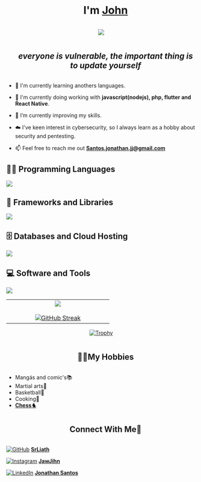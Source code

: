 
<!--h1 without bottom border-->
<div id="user-content-toc">
  <ul align="center">
    <summary><h1 style="display: inline-block">I'm <a href="https://srliath.github.io" >John</a></h1></summary>
  </ul>
</div>



<div align="center">
  <img src="https://i.imgur.com/3y2J5V0.gif">
</div>


<!--h2 without bottom border-->
<div id="user-content-toc">
  <ul align="center">
    <summary><h2 style="display: inline-block"> <i>everyone is vulnerable, the important thing is to update yourself</i> </h2></summary>
  </ul>
</div>

<!--Intro start-->
- 🔎 I'm currently learning anothers languages.
  
- 🔭 I'm currently doing working with **javascript(nodejs), php, flutter and React Native**.

- 🌱 I’m currently improving my skills.

- ☁️ I've keen interest in cybersecurity, so I always learn as a hobby about security and pentesting.

- 📫 Feel free to reach me out **Santos.jonathan.jj@gmail.com**

<!--Intro end-->
<h2>👨‍💻 Programming Languages</h2>

<p>
 <img src="https://skillicons.dev/icons?i=nodejs,ts,js,php,java,dart" />

</p>

<h2>🧰 Frameworks and Libraries</h2>

<p>
 <img src="https://skillicons.dev/icons?i=jquery,electron,selenium,react,flutter,adonis,laravel" />
</p>

<h2>🗄️ Databases and Cloud Hosting</h2>

<p>
 <img src="https://skillicons.dev/icons?i=mysql,mongodb,postgres,gcp,aws,azure" />
</p>

<h2>💻 Software and Tools</h2>

 <img src="https://skillicons.dev/icons?i=vscode,androidstudio,bash,docker,linux,windows,apple" />



<!--- stats & Trophy (start) -->
<p align="center">
  <!--- stats (start) -->
<table align="center">
<tr border="none">
<td width="50%" align="center">
  <img  align="center"  src="https://github-readme-stats.vercel.app/api?username=SrLiath&theme=dark&show_icons=true&count_private=true" />
  <br></br>
<a href="https://git.io/streak-stats"><img src="https://github-readme-streak-stats.herokuapp.com?user=srliath" alt="GitHub Streak" /></a>

</td>


</tr>
</table>
<!--- stats (end) -->

<!--- trophy (start) -->

</p>        
<div style="display: flex; justify-content: center;">
  <a href="https://github.com/ryo-ma/github-profile-trophy">
    <img src="https://github-profile-trophy.vercel.app/?username=SrLiath&theme=onedark&title=-Reviews" alt="Trophy" />
  </a>
</div>




<div id="user-content-toc">
  <ul align="center">
    <summary><h2 style="display: inline-block">🐱‍👤My Hobbies</h2></summary>
  </ul>
</div>
<ul>
<li> Mangás and comic's📚</li>
<li> Martial arts🥊</li>
<li> Basketball🏀</li>
<li> Cooking🍲</li>
<li><strong><a href="https://srliath.github.io/chess/">Chess♞</a></strong></li>
</ul>

<div id="user-content-toc">
  <ul align="center">
    <summary><h2 style="display: inline-block">Connect With Me🤝</h2></summary>
  </ul>
</div>

[![GitHub](https://skillicons.dev/icons?i=github)](https://github.com/SrLiath) **[SrLiath](https://github.com/SrLiath)**  

[![Instagram](https://skillicons.dev/icons?i=instagram)](http://instagram.com/jawjihn) **[JawJihn](https://instagram.com/jawjihn)**  

[![LinkedIn](https://skillicons.dev/icons?i=linkedin)](https://linkedin.com/in/jawjihn) **[Jonathan Santos](https://linkedin.com/in/jawjihn)**  


<!--horizontal divider(gradiant)-->
<!-- <img src="https://user-images.githubusercontent.com/73097560/115834477-dbab4500-a447-11eb-908a-139a6edaec5c.gif"> -->
